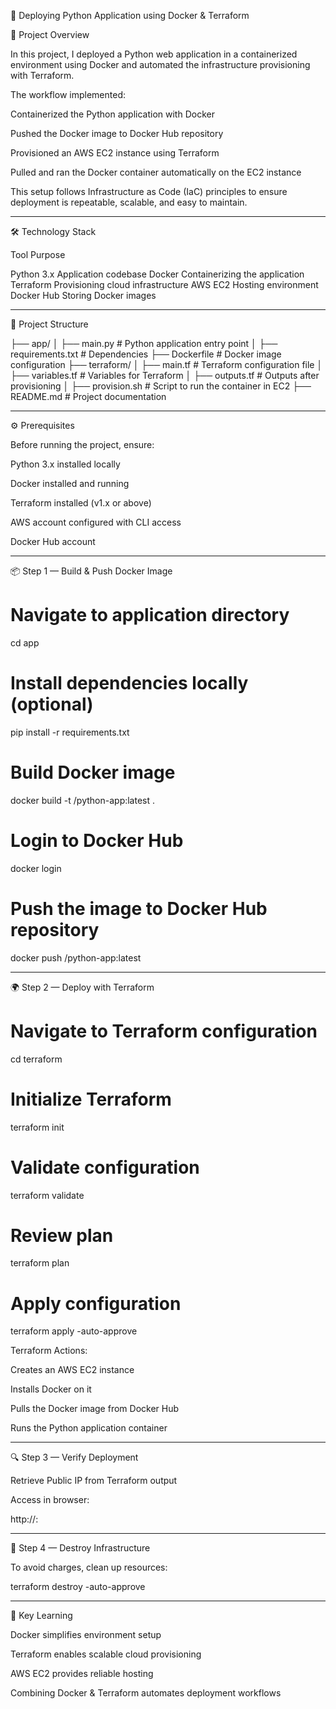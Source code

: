 🚀 Deploying Python Application using Docker & Terraform

📖 Project Overview

In this project, I deployed a Python web application in a containerized environment using Docker and automated the infrastructure provisioning with Terraform.

The workflow implemented:

Containerized the Python application with Docker

Pushed the Docker image to Docker Hub repository

Provisioned an AWS EC2 instance using Terraform

Pulled and ran the Docker container automatically on the EC2 instance


This setup follows Infrastructure as Code (IaC) principles to ensure deployment is repeatable, scalable, and easy to maintain.


---

🛠 Technology Stack

Tool	Purpose

Python 3.x	Application codebase
Docker	Containerizing the application
Terraform	Provisioning cloud infrastructure
AWS EC2	Hosting environment
Docker Hub	Storing Docker images



---

📂 Project Structure

├── app/
│   ├── main.py               # Python application entry point
│   ├── requirements.txt      # Dependencies
├── Dockerfile                # Docker image configuration
├── terraform/
│   ├── main.tf               # Terraform configuration file
│   ├── variables.tf          # Variables for Terraform
│   ├── outputs.tf            # Outputs after provisioning
│   ├── provision.sh          # Script to run the container in EC2
├── README.md                 # Project documentation


---

⚙️ Prerequisites

Before running the project, ensure:

Python 3.x installed locally

Docker installed and running

Terraform installed (v1.x or above)

AWS account configured with CLI access

Docker Hub account



---

📦 Step 1 — Build & Push Docker Image

# Navigate to application directory
cd app

# Install dependencies locally (optional)
pip install -r requirements.txt

# Build Docker image
docker build -t <dockerhub-username>/python-app:latest .

# Login to Docker Hub
docker login

# Push the image to Docker Hub repository
docker push <dockerhub-username>/python-app:latest


---

🌍 Step 2 — Deploy with Terraform

# Navigate to Terraform configuration
cd terraform

# Initialize Terraform
terraform init

# Validate configuration
terraform validate

# Review plan
terraform plan

# Apply configuration
terraform apply -auto-approve

Terraform Actions:

Creates an AWS EC2 instance

Installs Docker on it

Pulls the Docker image from Docker Hub

Runs the Python application container



---

🔍 Step 3 — Verify Deployment

Retrieve Public IP from Terraform output

Access in browser:


http://<EC2-PUBLIC-IP>:<PORT>


---

🧹 Step 4 — Destroy Infrastructure

To avoid charges, clean up resources:

terraform destroy -auto-approve

---

📌 Key Learning

Docker simplifies environment setup

Terraform enables scalable cloud provisioning

AWS EC2 provides reliable hosting

Combining Docker & Terraform automates deployment workflows
